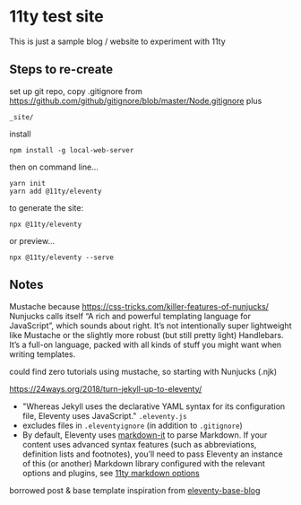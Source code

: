 
# 11ty test site

This is just a sample blog / website to experiment with 11ty


## Steps to re-create
set up git repo, copy .gitignore from
 https://github.com/github/gitignore/blob/master/Node.gitignore
 plus 
 ```
 _site/
 ```

install
 ```
 npm install -g local-web-server
```

then on command line...
```
yarn init 
yarn add @11ty/eleventy
```

to generate the site:
```
npx @11ty/eleventy
```
or preview...
```
npx @11ty/eleventy --serve
```

## Notes

Mustache because
https://css-tricks.com/killer-features-of-nunjucks/
Nunjucks calls itself “A rich and powerful templating language for JavaScript”, which sounds about right. It’s not intentionally super lightweight like Mustache or the slightly more robust (but still pretty light) Handlebars. It’s a full-on language, packed with all kinds of stuff you might want when writing templates.

could find zero tutorials using mustache, so starting with Nunjucks (.njk)


https://24ways.org/2018/turn-jekyll-up-to-eleventy/

* "Whereas Jekyll uses the declarative YAML syntax for its configuration file, Eleventy uses JavaScript." ```.eleventy.js```
* excludes files in `.eleventyignore` (in addition to `.gitignore`)
* By default, Eleventy uses [markdown-it](https://github.com/markdown-it/markdown-it) to parse Markdown. If your content uses advanced syntax features (such as abbreviations, definition lists and footnotes), you’ll need to pass Eleventy an instance of this (or another) Markdown library configured with the relevant options and plugins, see [11ty markdown options](https://www.11ty.dev/docs/languages/markdown/)


borrowed post & base template inspiration from [eleventy-base-blog](https://github.com/11ty/eleventy-base-blog/blob/master/_includes/layouts/post.njk)